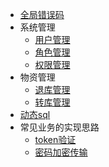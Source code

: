 - [全局错误码](/error)
- 系统管理
  - [用户管理](/user)
  - [角色管理](/user)
  - [权限管理](/user)
- 物资管理
  - [退库管理](/return)
  - [转库管理](/transfer)
- [动态sql](/dsql/)
- 常见业务的实现思路
	- [token验证](/biz/token)
	- [密码加密传输](/biz/tool)

